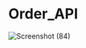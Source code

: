 # Order_API
![Screenshot (84)](https://user-images.githubusercontent.com/89771763/210262975-bc517fb8-87e8-42da-b983-8a4931bf59c2.png)
